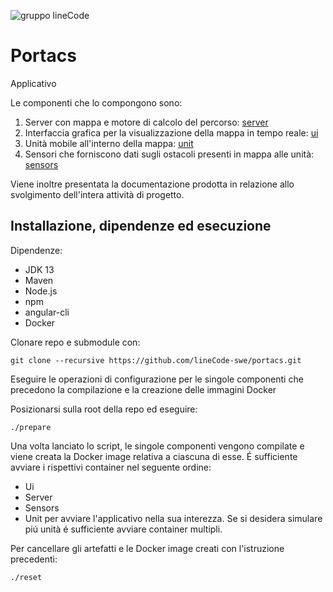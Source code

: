![gruppo lineCode](https://imagizer.imageshack.com/img923/557/86bUrf.png)

# Portacs
Applicativo 

Le componenti che lo compongono sono:

1. Server con mappa e motore di calcolo del percorso: [server](https://github.com/lineCode-swe/server)
2. Interfaccia grafica per la visualizzazione della mappa in tempo reale: [ui](https://github.com/lineCode-swe/ui)
3. Unità mobile all'interno della mappa: [unit](https://github.com/lineCode-swe/unit)
4. Sensori che forniscono dati sugli ostacoli presenti in mappa alle unità: [sensors](https://github.com/lineCode-swe/sensors) 

Viene inoltre presentata la documentazione prodotta in relazione allo svolgimento dell'intera attività di progetto.

## Installazione, dipendenze ed esecuzione
Dipendenze:
 - JDK 13
 - Maven
 - Node.js
 - npm
 - angular-cli
 - Docker
 
 Clonare repo e submodule con:
 ```shell
 git clone --recursive https://github.com/lineCode-swe/portacs.git
 ```
Eseguire le operazioni di configurazione per le singole componenti che precedono la compilazione e la creazione delle immagini Docker

Posizionarsi sulla root della repo ed eseguire:
```shell
./prepare
```

Una volta lanciato lo script, le singole componenti vengono compilate e viene creata la Docker image relativa a ciascuna di esse.
É sufficiente avviare i rispettivi container nel seguente ordine:
- Ui
- Server
- Sensors
- Unit
per avviare l'applicativo nella sua interezza.
Se si desidera simulare piú unità é sufficiente avviare container multipli.

Per cancellare gli artefatti e le Docker image creati con l'istruzione precedenti:
```shell
./reset
```
